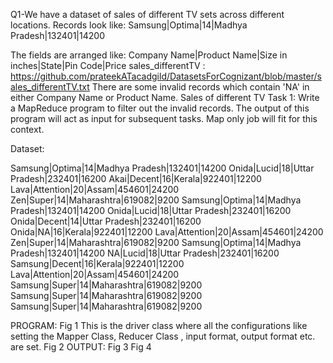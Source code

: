 Q1-We have a dataset of sales of different TV sets across different locations. Records look like:
Samsung|Optima|14|Madhya Pradesh|132401|14200

The fields are arranged like: 
Company Name|Product Name|Size in inches|State|Pin Code|Price sales_differentTV : https://github.com/prateekATacadgild/DatasetsForCognizant/blob/master/sales_differentTV.txt 
There are some invalid records which contain 'NA' in either Company Name or Product Name. 
Sales of different TV Task 1: 
Write a MapReduce program to filter out the invalid records. The output of this program will act as input for subsequent tasks. Map only job will fit for this context.

Dataset:

Samsung|Optima|14|Madhya Pradesh|132401|14200
Onida|Lucid|18|Uttar Pradesh|232401|16200
Akai|Decent|16|Kerala|922401|12200
Lava|Attention|20|Assam|454601|24200
Zen|Super|14|Maharashtra|619082|9200
Samsung|Optima|14|Madhya Pradesh|132401|14200
Onida|Lucid|18|Uttar Pradesh|232401|16200
Onida|Decent|14|Uttar Pradesh|232401|16200
Onida|NA|16|Kerala|922401|12200
Lava|Attention|20|Assam|454601|24200
Zen|Super|14|Maharashtra|619082|9200
Samsung|Optima|14|Madhya Pradesh|132401|14200
NA|Lucid|18|Uttar Pradesh|232401|16200
Samsung|Decent|16|Kerala|922401|12200
Lava|Attention|20|Assam|454601|24200
Samsung|Super|14|Maharashtra|619082|9200
Samsung|Super|14|Maharashtra|619082|9200
Samsung|Super|14|Maharashtra|619082|9200

PROGRAM:
Fig 1
This is the driver class where all the configurations like setting the Mapper Class, Reducer Class , input format, output format etc. are set. 
Fig 2
OUTPUT:
Fig 3
Fig 4
